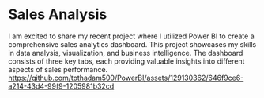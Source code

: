 # Sales Analysis
I am excited to share my recent project where I utilized Power BI to create a comprehensive sales analytics dashboard. This project showcases my skills in data analysis, visualization, and business intelligence. The dashboard consists of three key tabs, each providing valuable insights into different aspects of sales performance.
https://github.com/tothadam500/PowerBI/assets/129130362/646f9ce6-a214-43d4-99f9-1205981b32cd


